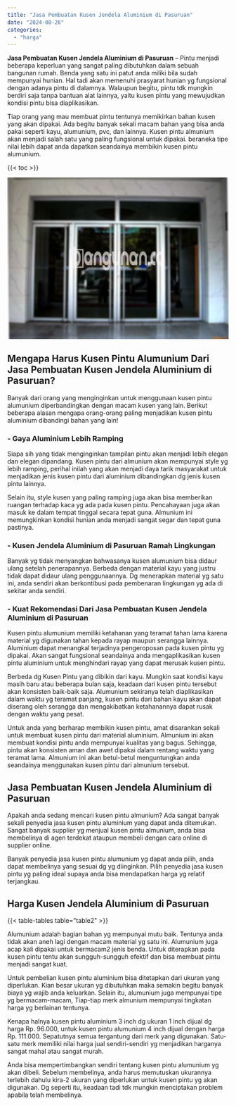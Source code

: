 ```yaml
---
title: "Jasa Pembuatan Kusen Jendela Aluminium di Pasuruan"
date: "2024-08-26"
categories: 
  - "harga"
---
```


**Jasa Pembuatan Kusen Jendela Aluminium di Pasuruan** – Pintu menjadi beberapa keperluan yang sangat paling dibutuhkan dalam sebuah bangunan rumah. Benda yang satu ini patut anda miliki bila sudah mempunyai hunian. Hal tadi akan memenuhi prasyarat hunian yg fungsional dengan adanya pintu di dalamnya. Walaupun begitu, pintu tdk mungkin berdiri saja tanpa bantuan alat lainnya, yaitu kusen pintu yang mewujudkan kondisi pintu bisa diaplikasikan.

Tiap orang yang mau membuat pintu tentunya memikirkan bahan kusen yang akan dipakai. Ada begitu banyak sekali macam bahan yang bisa anda pakai seperti kayu, alumunium, pvc, dan lainnya. Kusen pintu almunium akan menjadi salah satu yang paling fungsional untuk dipakai. beraneka tipe nilai lebih dapat anda dapatkan seandainya membikin kusen pintu alumunium.

{{< toc >}}

![Jasa Pembuatan Kusen Jendela Aluminium di Pasuruan](/images/harga-kusen-jendela-alumunium-13.png)

## Mengapa Harus Kusen Pintu Alumunium Dari Jasa Pembuatan Kusen Jendela Aluminium di Pasuruan?

Banyak dari orang yang menginginkan untuk menggunaan kusen pintu alumunium diperbandingkan dengan macam kusen yang lain. Berikut beberapa alasan mengapa orang-orang paling menjadikan kusen pintu aluminium dibandingi bahan yang lain!

### \- Gaya Aluminium Lebih Ramping

Siapa sih yang tidak menginginkan tampilan pintu akan menjadi lebih elegan dan elegan dipandang. Kusen pintu dari almunium akan mempunyai style yg lebih ramping, perihal inilah yang akan menjadi daya tarik masyarakat untuk menjadikan jenis kusen pintu dari aluminium dibandingkan dg jenis kusen pintu lainnya.

Selain itu, style kusen yang paling ramping juga akan bisa memberikan ruangan terhadap kaca yg ada pada kusen pintu. Pencahayaan juga akan masuk ke dalam tempat tinggal secara tepat guna. Almunium ini memungkinkan kondisi hunian anda menjadi sangat segar dan tepat guna pastinya.

### \- Kusen Jendela Aluminium di Pasuruan Ramah Lingkungan

Banyak yg tidak menyangkan bahwasanya kusen alumunium bisa didaur ulang setelah penerapannya. Berbeda dengan material kayu yang justru tidak dapat didaur ulang penggunaannya. Dg menerapkan material yg satu ini, anda sendiri akan berkontibusi pada pembenaran lingkungan yg ada di sekitar anda sendiri.

### \- Kuat Rekomendasi Dari Jasa Pembuatan Kusen Jendela Aluminium di Pasuruan

Kusen pintu alumunium memiliki ketahanan yang teramat tahan lama karena material yg digunakan tahan kepada rayap maupun serangga lainnya. Aluminium dapat menangkal terjadinya pengeroposan pada kusen pintu yg dipakai. Akan sangat fungsional seandainya anda mengaplikasikan kusen pintu aluminium untuk menghindari rayap yang dapat merusak kusen pintu.

Berbeda dg Kusen Pintu yang dibikin dari kayu. Mungkin saat kondisi kayu masih baru atau beberapa bulan saja, keadaan dari kusen pintu tersebut akan konsisten baik-baik saja. Alumunium sekiranya telah diaplikasikan dalam waktu yg teramat panjang, kusen pintu dari bahan kayu akan dapat diserang oleh serangga dan mengakibatkan ketahanannya dapat rusak dengan waktu yang pesat.

Untuk anda yang berharap membikin kusen pintu, amat disarankan sekali untuk membuat kusen pintu dari material aluminium. Almunium ini akan membuat kondisi pintu anda mempunyai kualitas yang bagus. Sehingga, pintu akan konsisten aman dan awet dipakai dalam rentang waktu yang teramat lama. Almunium ini akan betul-betul menguntungkan anda seandainya menggunakan kusen pintu dari almunium tersebut.

## Jasa Pembuatan Kusen Jendela Aluminium di Pasuruan

Apakah anda sedang mencari kusen pintu almunium? Ada sangat banyak sekali penyedia jasa kusen pintu aluminium yang dapat anda ditemukan. Sangat banyak supplier yg menjual kusen pintu almunium, anda bisa membelinya di agen terdekat ataupun membeli dengan cara online di supplier online.

Banyak penyedia jasa kusen pintu alumunium yg dapat anda pilih, anda dapat membelinya yang sesuai dg yg diinginkan. Pilih penyedia jasa kusen pintu yg paling ideal supaya anda bisa mendapatkan harga yg relatif terjangkau.

## Harga Kusen Jendela Aluminium di Pasuruan

{{< table-tables table="table2" >}}

Alumunium adalah bagian bahan yg mempunyai mutu baik. Tentunya anda tidak akan aneh lagi dengan macam material yg satu ini. Alumunium juga acap kali dipakai untuk bermacam2 jenis benda. Untuk diterapkan pada kusen pintu tentu akan sungguh-sungguh efektif dan bisa membuat pintu menjadi sangat kuat.

Untuk pembelian kusen pintu aluminium bisa ditetapkan dari ukuran yang diperlukan. Kian besar ukuran yg dibutuhkan maka semakin begitu banyak biaya yg wajib anda keluarkan. Selain itu, alumunium juga mempunyai tipe yg bermacam-macam, Tiap-tiap merk almunium mempunyai tingkatan harga yg berlainan tentunya.

Kenapa halnya kusen pintu aluminium 3 inch dg ukuran 1 inch dijual dg harga Rp. 96.000, untuk kusen pintu alumunium 4 inch dijual dengan harga Rp. 111.000. Sepatutnya semua tergantung dari merk yang digunakan. Satu-satu merk memiliki nilai harga jual sendiri-sendiri yg menjadikan harganya sangat mahal atau sangat murah.

Anda bisa mempertimbangkan sendiri tentang kusen pintu alumunium yg akan dibeli. Sebelum membelinya, anda harus memutuskan ukurannya terlebih dahulu kira-2 ukuran yang diperlukan untuk kusen pintu yg akan digunakan. Dg seperti itu, keadaan tadi tdk mungkin menciptakan problem apabila telah membelinya.
